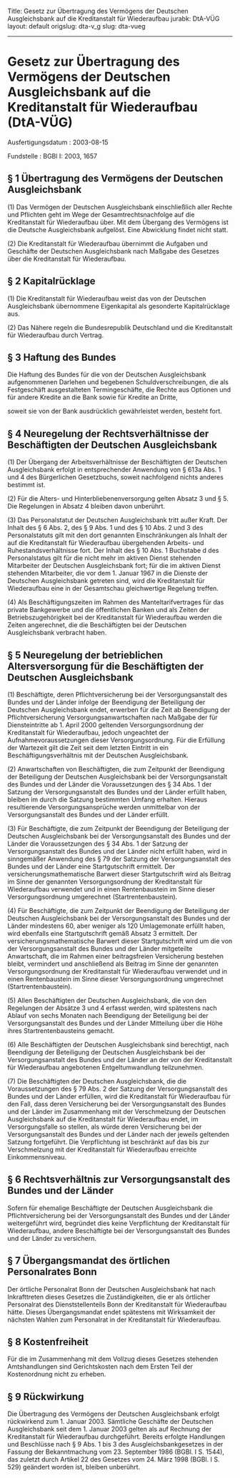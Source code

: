 Title: Gesetz zur Übertragung des Vermögens der Deutschen Ausgleichsbank auf die Kreditanstalt
  für Wiederaufbau
jurabk: DtA-VÜG
layout: default
origslug: dta-v_g
slug: dta-vueg

---

# Gesetz zur Übertragung des Vermögens der Deutschen Ausgleichsbank auf die Kreditanstalt für Wiederaufbau (DtA-VÜG)

Ausfertigungsdatum
:   2003-08-15

Fundstelle
:   BGBl I: 2003, 1657



## § 1 Übertragung des Vermögens der Deutschen Ausgleichsbank

(1) Das Vermögen der Deutschen Ausgleichsbank einschließlich aller
Rechte und Pflichten geht im Wege der Gesamtrechtsnachfolge auf die
Kreditanstalt für Wiederaufbau über. Mit dem Übergang des Vermögens
ist die Deutsche Ausgleichsbank aufgelöst. Eine Abwicklung findet
nicht statt.

(2) Die Kreditanstalt für Wiederaufbau übernimmt die Aufgaben und
Geschäfte der Deutschen Ausgleichsbank nach Maßgabe des Gesetzes über
die Kreditanstalt für Wiederaufbau.


## § 2 Kapitalrücklage

(1) Die Kreditanstalt für Wiederaufbau weist das von der Deutschen
Ausgleichsbank übernommene Eigenkapital als gesonderte Kapitalrücklage
aus.

(2) Das Nähere regeln die Bundesrepublik Deutschland und die
Kreditanstalt für Wiederaufbau durch Vertrag.


## § 3 Haftung des Bundes

Die Haftung des Bundes für die von der Deutschen Ausgleichsbank
aufgenommenen Darlehen und begebenen Schuldverschreibungen, die als
Festgeschäft ausgestalteten Termingeschäfte, die Rechte aus Optionen
und für andere Kredite an die Bank sowie für Kredite an Dritte,

soweit sie von der Bank ausdrücklich gewährleistet werden, besteht
fort.


## § 4 Neuregelung der Rechtsverhältnisse der Beschäftigten der Deutschen Ausgleichsbank

(1) Der Übergang der Arbeitsverhältnisse der Beschäftigten der
Deutschen Ausgleichsbank erfolgt in entsprechender Anwendung von §
613a Abs. 1 und 4 des Bürgerlichen Gesetzbuchs, soweit nachfolgend
nichts anderes bestimmt ist.

(2) Für die Alters- und Hinterbliebenenversorgung gelten Absatz 3 und
§ 5. Die Regelungen in Absatz 4 bleiben davon unberührt.

(3) Das Personalstatut der Deutschen Ausgleichsbank tritt außer Kraft.
Der Inhalt des § 6 Abs. 2, des § 9 Abs. 1 und des § 10 Abs. 2 und 3
des Personalstatuts gilt mit den dort genannten Einschränkungen als
Inhalt der auf die Kreditanstalt für Wiederaufbau übergehenden
Arbeits- und Ruhestandsverhältnisse fort. Der Inhalt des § 10 Abs. 1
Buchstabe d des Personalstatus gilt für die nicht mehr im aktiven
Dienst stehenden Mitarbeiter der Deutschen Ausgleichsbank fort; für
die im aktiven Dienst stehenden Mitarbeiter, die vor dem 1. Januar
1967 in die Dienste der Deutschen Ausgleichsbank getreten sind, wird
die Kreditanstalt für Wiederaufbau eine in der Gesamtschau
gleichwertige Regelung treffen.

(4) Als Beschäftigungszeiten im Rahmen des Manteltarifvertrages für
das private Bankgewerbe und die öffentlichen Banken und als Zeiten der
Betriebszugehörigkeit bei der Kreditanstalt für Wiederaufbau werden
die Zeiten angerechnet, die die Beschäftigten bei der Deutschen
Ausgleichsbank verbracht haben.


## § 5 Neuregelung der betrieblichen Altersversorgung für die Beschäftigten der Deutschen Ausgleichsbank

(1) Beschäftigte, deren Pflichtversicherung bei der Versorgungsanstalt
des Bundes und der Länder infolge der Beendigung der Beteiligung der
Deutschen Ausgleichsbank endet, erwerben für die Zeit ab Beendigung
der Pflichtversicherung Versorgungsanwartschaften nach Maßgabe der für
Diensteintritte ab 1. April 2000 geltenden Versorgungsordnung der
Kreditanstalt für Wiederaufbau, jedoch ungeachtet der
Aufnahmevoraussetzungen dieser Versorgungsordnung. Für die Erfüllung
der Wartezeit gilt die Zeit seit dem letzten Eintritt in ein
Beschäftigungsverhältnis mit der Deutschen Ausgleichsbank.

(2) Anwartschaften von Beschäftigten, die zum Zeitpunkt der Beendigung
der Beteiligung der Deutschen Ausgleichsbank bei der
Versorgungsanstalt des Bundes und der Länder die Voraussetzungen des §
34 Abs. 1 der Satzung der Versorgungsanstalt des Bundes und der Länder
erfüllt haben, bleiben im durch die Satzung bestimmten Umfang
erhalten. Hieraus resultierende Versorgungsansprüche werden
unmittelbar von der Versorgungsanstalt des Bundes und der Länder
erfüllt.

(3) Für Beschäftigte, die zum Zeitpunkt der Beendigung der Beteiligung
der Deutschen Ausgleichsbank bei der Versorgungsanstalt des Bundes und
der Länder die Voraussetzungen des § 34 Abs. 1 der Satzung der
Versorgungsanstalt des Bundes und der Länder nicht erfüllt haben, wird
in sinngemäßer Anwendung des § 79 der Satzung der Versorgungsanstalt
des Bundes und der Länder eine Startgutschrift ermittelt. Der
versicherungsmathematische Barwert dieser Startgutschrift wird als
Beitrag im Sinne der genannten Versorgungsordnung der Kreditanstalt
für Wiederaufbau verwendet und in einen Rentenbaustein im Sinne dieser
Versorgungsordnung umgerechnet (Startrentenbaustein).

(4) Für Beschäftigte, die zum Zeitpunkt der Beendigung der Beteiligung
der Deutschen Ausgleichsbank bei der Versorgungsanstalt des Bundes und
der Länder mindestens 60, aber weniger als 120 Umlagemonate erfüllt
haben, wird ebenfalls eine Startgutschrift gemäß Absatz 3 ermittelt.
Der versicherungsmathematische Barwert dieser Startgutschrift wird um
die von der Versorgungsanstalt des Bundes und der Länder mitgeteilte
Anwartschaft, die im Rahmen einer beitragsfreien Versicherung bestehen
bleibt, vermindert und anschließend als Beitrag im Sinne der genannten
Versorgungsordnung der Kreditanstalt für Wiederaufbau verwendet und in
einen Rentenbaustein im Sinne dieser Versorgungsordnung umgerechnet
(Startrentenbaustein).

(5) Allen Beschäftigten der Deutschen Ausgleichsbank, die von den
Regelungen der Absätze 3 und 4 erfasst werden, wird spätestens nach
Ablauf von sechs Monaten nach Beendigung der Beteiligung bei der
Versorgungsanstalt des Bundes und der Länder Mitteilung über die Höhe
ihres Startrentenbausteins gemacht.

(6) Alle Beschäftigten der Deutschen Ausgleichsbank sind berechtigt,
nach Beendigung der Beteiligung der Deutschen Ausgleichsbank bei der
Versorgungsanstalt des Bundes und der Länder an der von der
Kreditanstalt für Wiederaufbau angebotenen Entgeltumwandlung
teilzunehmen.

(7) Die Beschäftigten der Deutschen Ausgleichsbank, die die
Voraussetzungen des § 79 Abs. 2 der Satzung der Versorgungsanstalt des
Bundes und der Länder erfüllen, wird die Kreditanstalt für
Wiederaufbau für den Fall, dass deren Versicherung bei der
Versorgungsanstalt des Bundes und der Länder im Zusammenhang mit der
Verschmelzung der Deutschen Ausgleichsbank auf die Kreditanstalt für
Wiederaufbau endet, im Versorgungsfalle so stellen, als würde deren
Versicherung bei der Versorgungsanstalt des Bundes und der Länder nach
der jeweils geltenden Satzung fortgeführt. Die Verpflichtung ist
beschränkt auf das bis zur Verschmelzung mit der Kreditanstalt für
Wiederaufbau erreichte Einkommensniveau.


## § 6 Rechtsverhältnis zur Versorgungsanstalt des Bundes und der Länder

Sofern für ehemalige Beschäftigte der Deutschen Ausgleichsbank die
Pflichtversicherung bei der Versorgungsanstalt des Bundes und der
Länder weitergeführt wird, begründet dies keine Verpflichtung der
Kreditanstalt für Wiederaufbau, andere Beschäftigte bei der
Versorgungsanstalt des Bundes und der Länder zu versichern.


## § 7 Übergangsmandat des örtlichen Personalrates Bonn

Der örtliche Personalrat Bonn der Deutschen Ausgleichsbank hat nach
Inkrafttreten dieses Gesetzes die Zuständigkeiten, die er als
örtlicher Personalrat des Dienststellenteils Bonn der Kreditanstalt
für Wiederaufbau hätte. Dieses Übergangsmandat endet spätestens mit
Wirksamkeit der nächsten Wahlen zum Personalrat in der Kreditanstalt
für Wiederaufbau.


## § 8 Kostenfreiheit

Für die im Zusammenhang mit dem Vollzug dieses Gesetzes stehenden
Amtshandlungen sind Gerichtskosten nach dem Ersten Teil der
Kostenordnung nicht zu erheben.


## § 9 Rückwirkung

Die Übertragung des Vermögens der Deutschen Ausgleichsbank erfolgt
rückwirkend zum 1. Januar 2003. Sämtliche Geschäfte der Deutschen
Ausgleichsbank seit dem 1. Januar 2003 gelten als auf Rechnung der
Kreditanstalt für Wiederaufbau durchgeführt. Bereits erfolgte
Handlungen und Beschlüsse nach § 9 Abs. 1 bis 3 des
Ausgleichsbankgesetzes in der Fassung der Bekanntmachung vom 23.
September 1986 (BGBl. I S. 1544), das zuletzt durch Artikel 22 des
Gesetzes vom 24. März 1998 (BGBl. I S. 529) geändert worden ist,
bleiben unberührt.

